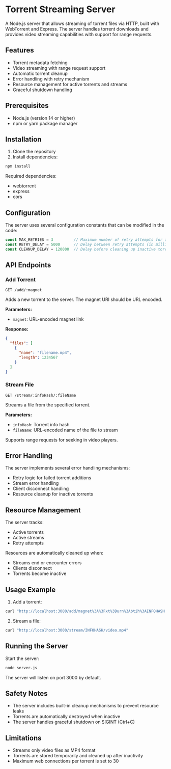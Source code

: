 # Torrent Streaming Server

A Node.js server that allows streaming of torrent files via HTTP, built with WebTorrent and Express. The server handles torrent downloads and provides video streaming capabilities with support for range requests.

## Features

- Torrent metadata fetching
- Video streaming with range request support
- Automatic torrent cleanup
- Error handling with retry mechanism
- Resource management for active torrents and streams
- Graceful shutdown handling

## Prerequisites

- Node.js (version 14 or higher)
- npm or yarn package manager

## Installation

1. Clone the repository
2. Install dependencies:

```bash
npm install
```

Required dependencies:
- webtorrent
- express
- cors

## Configuration

The server uses several configuration constants that can be modified in the code:

```javascript
const MAX_RETRIES = 3         // Maximum number of retry attempts for adding torrents
const RETRY_DELAY = 5000      // Delay between retry attempts (in milliseconds)
const CLEANUP_DELAY = 120000  // Delay before cleaning up inactive torrents (2 minutes)
```

## API Endpoints

### Add Torrent

```
GET /add/:magnet
```

Adds a new torrent to the server. The magnet URI should be URL encoded.

**Parameters:**
- `magnet`: URL-encoded magnet link

**Response:**
```json
{
  "files": [
    {
      "name": "filename.mp4",
      "length": 1234567
    }
  ]
}
```

### Stream File

```
GET /stream/:infoHash/:fileName
```

Streams a file from the specified torrent.

**Parameters:**
- `infoHash`: Torrent info hash
- `fileName`: URL-encoded name of the file to stream

Supports range requests for seeking in video players.

## Error Handling

The server implements several error handling mechanisms:
- Retry logic for failed torrent additions
- Stream error handling
- Client disconnect handling
- Resource cleanup for inactive torrents

## Resource Management

The server tracks:
- Active torrents
- Active streams
- Retry attempts

Resources are automatically cleaned up when:
- Streams end or encounter errors
- Clients disconnect
- Torrents become inactive

## Usage Example

1. Add a torrent:
```bash
curl "http://localhost:3000/add/magnet%3A%3Fxt%3Durn%3Abtih%3AINFOHASH..."
```

2. Stream a file:
```bash
curl "http://localhost:3000/stream/INFOHASH/video.mp4"
```

## Running the Server

Start the server:

```bash
node server.js
```

The server will listen on port 3000 by default.

## Safety Notes

- The server includes built-in cleanup mechanisms to prevent resource leaks
- Torrents are automatically destroyed when inactive
- The server handles graceful shutdown on SIGINT (Ctrl+C)

## Limitations

- Streams only video files as MP4 format
- Torrents are stored temporarily and cleaned up after inactivity
- Maximum web connections per torrent is set to 30
